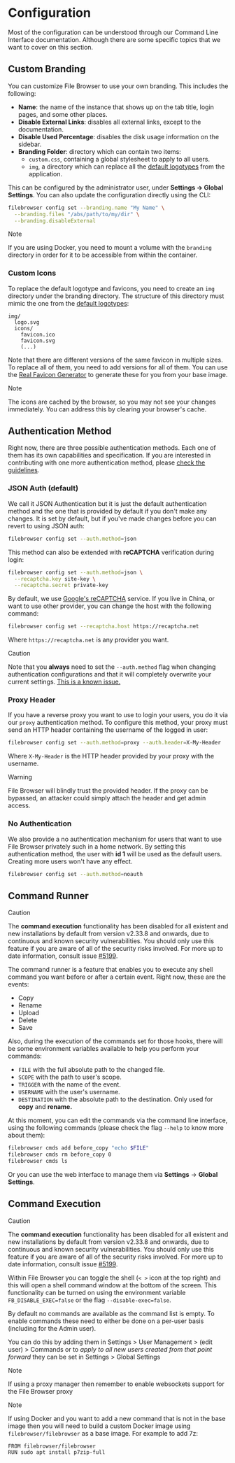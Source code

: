 # Configuration

Most of the configuration can be understood through our Command Line Interface documentation. Although there are some specific topics that we want to cover on this section.

## Custom Branding

You can customize File Browser to use your own branding. This includes the following:

- **Name**: the name of the instance that shows up on the tab title, login pages, and some other places.
- **Disable External Links**: disables all external links, except to the documentation.
- **Disable Used Percentage**: disables the disk usage information on the sidebar.
- **Branding Folder**: directory which can contain two items:
    - `custom.css`, containing a global stylesheet to apply to all users.
    - `img`, a directory which can replace all the [default logotypes](https://github.com/filebrowser/filebrowser/tree/master/frontend/public/img) from the application.

This can be configured by the administrator user, under **Settings → Global Settings**. You can also update the configuration directly using the CLI:

```sh
filebrowser config set --branding.name "My Name" \
  --branding.files "/abs/path/to/my/dir" \
  --branding.disableExternal
```

> [!NOTE] 
>
> If you are using Docker, you need to mount a volume with the `branding` directory in order for it to be accessible from within the container.

### Custom Icons

To replace the default logotype and favicons, you need to create an `img` directory under the branding directory. The structure of this directory must mimic the one from the [default logotypes](https://github.com/filebrowser/filebrowser/tree/master/frontend/public/img):

```
img/
  logo.svg
  icons/
    favicon.ico
    favicon.svg
    (...)
```

Note that there are different versions of the same favicon in multiple sizes. To replace all of them, you need to add versions for all of them. You can use the [Real Favicon Generator](https://realfavicongenerator.net/) to generate these for you from your base image. 

> [!NOTE]
>
> The icons are cached by the browser, so you may not see your changes immediately. You can address this by clearing your browser's cache.

## Authentication Method

Right now, there are three possible authentication methods. Each one of them has its own capabilities and specification. If you are interested in contributing with one more authentication method, please [check the guidelines](contributing.md).

### JSON Auth (default)

We call it JSON Authentication but it is just the default authentication method and the one that is provided by default if you don't make any changes. It is set by default, but if you've made changes before you can revert to using JSON auth:

```sh
filebrowser config set --auth.method=json
```

This method can also be extended with **reCAPTCHA** verification during login:

```sh
filebrowser config set --auth.method=json \
  --recaptcha.key site-key \
  --recaptcha.secret private-key
```

By default, we use [Google's reCAPTCHA](https://developers.google.com/recaptcha/docs/display) service. If you live in China, or want to use other provider, you can change the host with the following command:

```sh
filebrowser config set --recaptcha.host https://recaptcha.net
```

Where `https://recaptcha.net` is any provider you want.


> [!CAUTION]
> 
> Note that you **always** need to set the `--auth.method` flag when changing authentication configurations and that it will completely overwrite your current settings. [This is a known issue.](https://github.com/filebrowser/filebrowser/issues/715)

### Proxy Header

If you have a reverse proxy you want to use to login your users, you do it via our `proxy` authentication method. To configure this method, your proxy must send an HTTP header containing the username of the logged in user:

```sh
filebrowser config set --auth.method=proxy --auth.header=X-My-Header
```

Where `X-My-Header` is the HTTP header provided by your proxy with the username.

> [!WARNING]
> 
> File Browser will blindly trust the provided header. If the proxy can be bypassed, an attacker could simply attach the header and get admin access.

### No Authentication

We also provide a no authentication mechanism for users that want to use File Browser privately such in a home network. By setting this authentication method, the user with **id 1** will be used as the default users. Creating more users won't have any effect.

```sh
filebrowser config set --auth.method=noauth
```

## Command Runner

> [!CAUTION]
>
> The **command execution** functionality has been disabled for all existent and new installations by default from version v2.33.8 and onwards, due to continuous and known security vulnerabilities. You should only use this feature if you are aware of all of the security risks involved. For more up to date information, consult issue [#5199](https://github.com/filebrowser/filebrowser/issues/5199).

The command runner is a feature that enables you to execute any shell command you want before or after a certain event. Right now, these are the events:

* Copy
* Rename
* Upload
* Delete
* Save

Also, during the execution of the commands set for those hooks, there will be some environment variables available to help you perform your commands:

* `FILE` with the full absolute path to the changed file.
* `SCOPE` with the path to user's scope.
* `TRIGGER` with the name of the event.
* `USERNAME` with the user's username.
* `DESTINATION` with the absolute path to the destination. Only used for **copy** and **rename.**

At this moment, you can edit the commands via the command line interface, using the following commands \(please check the flag `--help` to know more about them\):

```bash
filebrowser cmds add before_copy "echo $FILE"
filebrowser cmds rm before_copy 0
filebrowser cmds ls
```

Or you can use the web interface to manage them via **Settings** → **Global Settings**.

## Command Execution

> [!CAUTION]
>
> The **command execution** functionality has been disabled for all existent and new installations by default from version v2.33.8 and onwards, due to continuous and known security vulnerabilities. You should only use this feature if you are aware of all of the security risks involved. For more up to date information, consult issue [#5199](https://github.com/filebrowser/filebrowser/issues/5199).

Within File Browser you can toggle the shell (`< >` icon at the top right) and this will open a shell command window at the bottom of the screen. This functionality can be turned on using the environment variable `FB_DISABLE_EXEC=false` or the flag `--disable-exec=false`.

By default no commands are available as the command list is empty. To enable commands these need to either be done on a per-user basis (including for the Admin user).

You can do this by adding them in Settings > User Management > (edit user) > Commands or to *apply to all new users created from that point forward* they can be set in Settings > Global Settings

> [!NOTE]
> 
> If using a proxy manager then remember to enable websockets support for the File Browser proxy

> [!NOTE]
> 
> If using Docker and you want to add a new command that is not in the base image then you will need to build a custom Docker image using `filebrowser/filebrowser` as a base image.  For example to add 7z:
> 
> ```docker
> FROM filebrowser/filebrowser
> RUN sudo apt install p7zip-full
> ```
